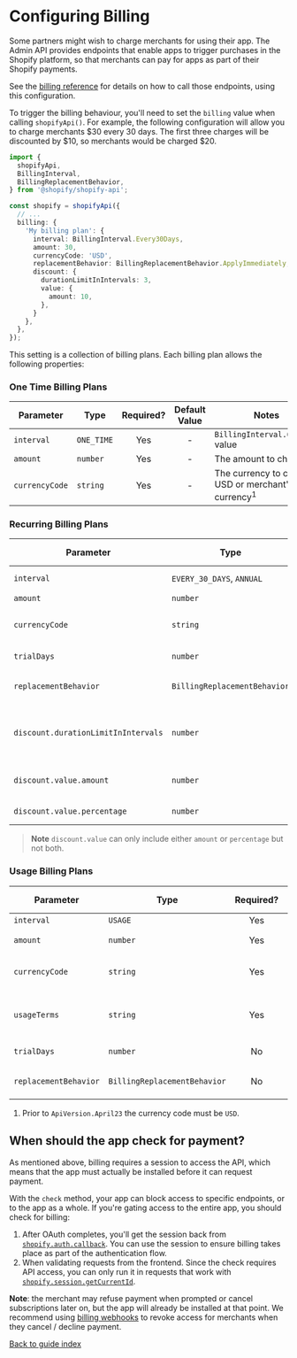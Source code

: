 # Configuring Billing

Some partners might wish to charge merchants for using their app.
The Admin API provides endpoints that enable apps to trigger purchases in the Shopify platform, so that merchants can pay for apps as part of their Shopify payments.

See the [billing reference](../reference/billing/README.md) for details on how to call those endpoints, using this configuration.

To trigger the billing behaviour, you'll need to set the `billing` value when calling `shopifyApi()`. For example, the following configuration will allow you to charge merchants $30 every 30 days. The first three charges will be discounted by $10, so merchants would be charged $20.

```ts
import {
  shopifyApi,
  BillingInterval,
  BillingReplacementBehavior,
} from '@shopify/shopify-api';

const shopify = shopifyApi({
  // ...
  billing: {
    'My billing plan': {
      interval: BillingInterval.Every30Days,
      amount: 30,
      currencyCode: 'USD',
      replacementBehavior: BillingReplacementBehavior.ApplyImmediately,
      discount: {
        durationLimitInIntervals: 3,
        value: {
          amount: 10,
        },
      }
    },
  },
});
```

This setting is a collection of billing plans. Each billing plan allows the following properties:

### One Time Billing Plans

| Parameter      | Type       | Required? | Default Value | Notes                                                      |
| -------------- | ---------- | :-------: | :-----------: | ---------------------------------------------------------- |
| `interval`     | `ONE_TIME` |    Yes    |       -       | `BillingInterval.OneTime` value                            |
| `amount`       | `number`   |    Yes    |       -       | The amount to charge                                       |
| `currencyCode` | `string`   |    Yes    |       -       | The currency to charge, USD or merchant's shop currency<sup>1</sup> |

### Recurring Billing Plans

| Parameter             | Type                         | Required? | Default Value | Notes                                                                                                                                                        |
| --------------------- | ---------------------------- | :-------: | :-----------: | ------------------------------------------------------------------------------------------------------------------------------------------------------------ |
| `interval`            | `EVERY_30_DAYS`, `ANNUAL`    |    Yes    |       -       | `BillingInterval.Every30Days`, `BillingInterval.Annual` value                                                                                                |
| `amount`              | `number`                     |    Yes    |       -       | The amount to charge                                                                                                                                         |
| `currencyCode`        | `string`                     |    Yes    |       -       | The currency to charge, USD or merchant's shop currency<sup>1</sup>                                                                                                   |
| `trialDays`           | `number`                     |    No     |       -       | Give merchants this many days before charging                                                                                                                |
| `replacementBehavior` | `BillingReplacementBehavior` |    No     |       -       | `BillingReplacementBehavior` value, see [the reference](https://shopify.dev/docs/api/admin-graphql/latest/mutations/appSubscriptionCreate) for more information. |
| `discount.durationLimitInIntervals` | `number` | No | - | The number of billing intervals to apply the discount for. See [the reference](https://shopify.dev/docs/apps/billing/purchase-adjustments/subscription-discounts) for more information |
| `discount.value.amount` | `number` | No | - | The amount of the discount in the currency that the merchant is being billed in. |
| `discount.value.percentage` | `number` | No | - | The percentage value of the discount. |

> **Note** `discount.value` can only include either `amount` or `percentage` but not both.

### Usage Billing Plans

| Parameter             | Type                         | Required? | Default Value | Notes                                                                                                                                                        |
| --------------------- | ---------------------------- | :-------: | :-----------: | ------------------------------------------------------------------------------------------------------------------------------------------------------------ |
| `interval`            | `USAGE`                      |    Yes    |       -       | `BillingInterval.Usage`                                                                                                                                      |
| `amount`              | `number`                     |    Yes    |       -       | The maximum amount the merchant will be charged                                                                                                              |
| `currencyCode`        | `string`                     |    Yes    |       -       | The currency to charge, USD or merchant's shop currency<sup>1</sup>                                                                                                   |
| `usageTerms`          | `string`                     |    Yes    |       -       | These terms stipulate the pricing model for the charges that an app creates.                                                                                 |
| `trialDays`           | `number`                     |    No     |       -       | Give merchants this many days before charging                                                                                                                |
| `replacementBehavior` | `BillingReplacementBehavior` |    No     |       -       | `BillingReplacementBehavior` value, see [the reference](https://shopify.dev/docs/api/admin-graphql/latest/mutations/appSubscriptionCreate) for more information. |

1. Prior to `ApiVersion.April23` the currency code must be `USD`.
## When should the app check for payment?

As mentioned above, billing requires a session to access the API, which means that the app must actually be installed before it can request payment.

With the `check` method, your app can block access to specific endpoints, or to the app as a whole.
If you're gating access to the entire app, you should check for billing:

1. After OAuth completes, you'll get the session back from [`shopify.auth.callback`](../reference/auth/callback.md). You can use the session to ensure billing takes place as part of the authentication flow.
1. When validating requests from the frontend. Since the check requires API access, you can only run it in requests that work with [`shopify.session.getCurrentId`](../reference/session/getCurrentId.md).

**Note**: the merchant may refuse payment when prompted or cancel subscriptions later on, but the app will already be installed at that point. We recommend using [billing webhooks](https://shopify.dev/docs/apps/billing#webhooks-for-billing) to revoke access for merchants when they cancel / decline payment.

[Back to guide index](../../README.md#guides)
